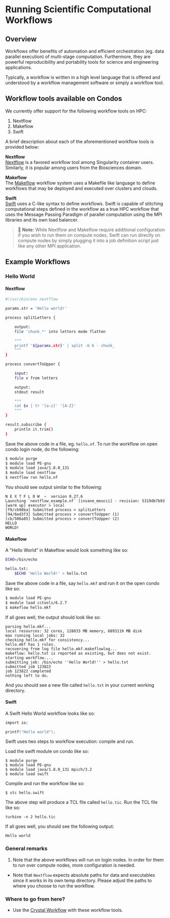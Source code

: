 # Running Scientific Computational Workflows

## Overview

Workflows offer benefits of automation and efficient orchestration (eg. data parallel execution) of multi-stage computation. Furthermore, they are powerful reproducibility and portability tools for science and engineering applications.

Typically, a workflow is written in a high level language that is offered and understood by a workflow management software or simply a workflow tool.

## Workflow tools available on Condos

We currently offer support for the following workflow tools on HPC:

1. Nextflow
1. Makeflow
1. Swift

A brief description about each of the aforementioned workflow tools is provided below:

**Nextflow**   
[Nextflow](https://www.nextflow.io/docs/latest/index.html) is a favored workflow tool among Singularity container users. Similarly, it is popular among users from the Biosciences domain.

**Makeflow**   
The [Makeflow](http://ccl.cse.nd.edu/software/makeflow/) workflow system uses a Makefile like language to define workflows that may be deployed and executed over clusters and clouds.

**Swift**   
[Swift](http://swift-lang.org/Swift-T/index.php) uses a C-like syntax to define workflows. Swift is capable of stitching computational steps defined in the workflow as a true HPC workflow that uses the Message Passing Paradigm of parallel computation using the MPI libraries and its own load balancer.

> &#128221; **Note:** While Nextflow and Makeflow require additional configuration if you wish to run them on compute nodes, Swift can run directly on compute nodes by simply plugging it into a job definition script just like any other MPI application.

## Example Workflows

### Hello World
#### Nextflow
```bash
#!/usr/bin/env nextflow

params.str = 'Hello world!'

process splitLetters {

    output:
    file 'chunk_*' into letters mode flatten

    """
    printf '${params.str}' | split -b 6 - chunk_
    """
}

process convertToUpper {

    input:
    file x from letters

    output:
    stdout result

    """
    cat $x | tr '[a-z]' '[A-Z]'
    """
}

result.subscribe {
    println it.trim()
}
```
Save the above code in a file, eg. `hello.nf`. To run the workflow on open condo login node, do the following:
```bash
$ module purge
$ module load PE-gnu
$ module load java/1.8.0_131
$ module load nextflow
$ nextflow run hello.nf
```

You should see output similar to the following:

```
N E X T F L O W  ~  version 0.27.6
Launching `nextflow_example.nf` [insane_meucci] - revision: 5319db7b93
[warm up] executor > local
[f9/cb98ba] Submitted process > splitLetters
[94/6ed3f3] Submitted process > convertToUpper (1)
[cb/506a85] Submitted process > convertToUpper (2)
HELLO
WORLD!
```

#### Makeflow
A "Hello World" in Makeflow would look something like so:
```bash
ECHO=/bin/echo

hello.txt:
	$ECHO 'Hello World!' > hello.txt

```
Save the above code in a file, say `hello.mkf` and run it on the open condo like so:

```bash
$ module load PE-gnu
$ module load cctools/6.2.7
$ makeflow hello.mkf
```
If all goes well, the output should look like so:
```
parsing hello.mkf...
local resources: 32 cores, 128833 MB memory, 6893119 MB disk
max running local jobs: 32
checking hello.mkf for consistency...
hello.mkf has 1 rules.
recovering from log file hello.mkf.makeflowlog...
makeflow: hello.txt is reported as existing, but does not exist.
starting workflow....
submitting job: /bin/echo ''Hello World!'' > hello.txt
submitted job 123822
job 123822 completed
nothing left to do.
```
And you should see a new file called `hello.txt` in your current working directory.

#### Swift
A Swift Hello World workflow looks like so:

```c
import io;

printf("Hello world");
```

Swift uses two steps to workflow execution: compile and run.

Load the swift module on condo like so:
```
$ module purge
$ module load PE-gnu
$ module load java/1.8.0_131 mpich/3.2
$ module load swift
```

Compile and run the workflow like so:
```
$ stc hello.swift
```
The above step will produce a TCL file called `hello.tic`. Run the TCL file like so:
```
turbine -n 2 hello.tic
```

If all goes well, you should see the following output:

```
Hello world
```

### General remarks
1. Note that the above workflows will run on login nodes. In order for them to run over compute nodes, more configuration is needed.
-  Note that `Nextflow` expects absolute paths for data and executables since it works in its own temp directory. Please adjust the paths to where you choose to run the workflow.

### Where to go from here?
* Use the [Crystal Workflow](condo-crystal-workflow.md) with these workflow tools.
